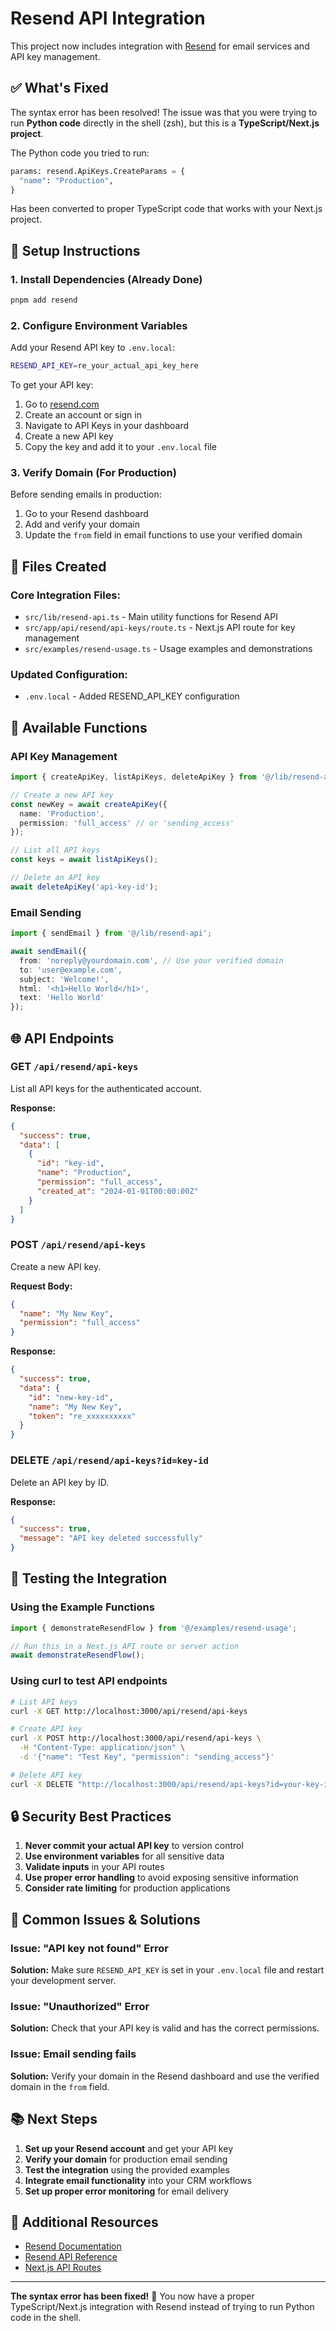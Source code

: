 # Resend API Integration

This project now includes integration with [Resend](https://resend.com) for email services and API key management.

## ✅ What's Fixed

The syntax error has been resolved! The issue was that you were trying to run **Python code** directly in the shell (zsh), but this is a **TypeScript/Next.js project**. 

The Python code you tried to run:
```python
params: resend.ApiKeys.CreateParams = {
  "name": "Production",
}
```

Has been converted to proper TypeScript code that works with your Next.js project.

## 🚀 Setup Instructions

### 1. Install Dependencies (Already Done)
```bash
pnpm add resend
```

### 2. Configure Environment Variables
Add your Resend API key to `.env.local`:
```bash
RESEND_API_KEY=re_your_actual_api_key_here
```

To get your API key:
1. Go to [resend.com](https://resend.com)
2. Create an account or sign in
3. Navigate to API Keys in your dashboard
4. Create a new API key
5. Copy the key and add it to your `.env.local` file

### 3. Verify Domain (For Production)
Before sending emails in production:
1. Go to your Resend dashboard
2. Add and verify your domain
3. Update the `from` field in email functions to use your verified domain

## 📁 Files Created

### Core Integration Files:
- `src/lib/resend-api.ts` - Main utility functions for Resend API
- `src/app/api/resend/api-keys/route.ts` - Next.js API route for key management
- `src/examples/resend-usage.ts` - Usage examples and demonstrations

### Updated Configuration:
- `.env.local` - Added RESEND_API_KEY configuration

## 🔧 Available Functions

### API Key Management
```typescript
import { createApiKey, listApiKeys, deleteApiKey } from '@/lib/resend-api';

// Create a new API key
const newKey = await createApiKey({
  name: 'Production',
  permission: 'full_access' // or 'sending_access'
});

// List all API keys
const keys = await listApiKeys();

// Delete an API key
await deleteApiKey('api-key-id');
```

### Email Sending
```typescript
import { sendEmail } from '@/lib/resend-api';

await sendEmail({
  from: 'noreply@yourdomain.com', // Use your verified domain
  to: 'user@example.com',
  subject: 'Welcome!',
  html: '<h1>Hello World</h1>',
  text: 'Hello World'
});
```

## 🌐 API Endpoints

### GET `/api/resend/api-keys`
List all API keys for the authenticated account.

**Response:**
```json
{
  "success": true,
  "data": [
    {
      "id": "key-id",
      "name": "Production",
      "permission": "full_access",
      "created_at": "2024-01-01T00:00:00Z"
    }
  ]
}
```

### POST `/api/resend/api-keys`
Create a new API key.

**Request Body:**
```json
{
  "name": "My New Key",
  "permission": "full_access"
}
```

**Response:**
```json
{
  "success": true,
  "data": {
    "id": "new-key-id",
    "name": "My New Key",
    "token": "re_xxxxxxxxxx"
  }
}
```

### DELETE `/api/resend/api-keys?id=key-id`
Delete an API key by ID.

**Response:**
```json
{
  "success": true,
  "message": "API key deleted successfully"
}
```

## 🧪 Testing the Integration

### Using the Example Functions
```typescript
import { demonstrateResendFlow } from '@/examples/resend-usage';

// Run this in a Next.js API route or server action
await demonstrateResendFlow();
```

### Using curl to test API endpoints
```bash
# List API keys
curl -X GET http://localhost:3000/api/resend/api-keys

# Create API key
curl -X POST http://localhost:3000/api/resend/api-keys \
  -H "Content-Type: application/json" \
  -d '{"name": "Test Key", "permission": "sending_access"}'

# Delete API key
curl -X DELETE "http://localhost:3000/api/resend/api-keys?id=your-key-id"
```

## 🔒 Security Best Practices

1. **Never commit your actual API key** to version control
2. **Use environment variables** for all sensitive data
3. **Validate inputs** in your API routes
4. **Use proper error handling** to avoid exposing sensitive information
5. **Consider rate limiting** for production applications

## 🚨 Common Issues & Solutions

### Issue: "API key not found" Error
**Solution:** Make sure `RESEND_API_KEY` is set in your `.env.local` file and restart your development server.

### Issue: "Unauthorized" Error
**Solution:** Check that your API key is valid and has the correct permissions.

### Issue: Email sending fails
**Solution:** Verify your domain in the Resend dashboard and use the verified domain in the `from` field.

## 📚 Next Steps

1. **Set up your Resend account** and get your API key
2. **Verify your domain** for production email sending
3. **Test the integration** using the provided examples
4. **Integrate email functionality** into your CRM workflows
5. **Set up proper error monitoring** for email delivery

## 📖 Additional Resources

- [Resend Documentation](https://resend.com/docs)
- [Resend API Reference](https://resend.com/docs/api-reference)
- [Next.js API Routes](https://nextjs.org/docs/api-routes/introduction)

---

**The syntax error has been fixed!** 🎉 You now have a proper TypeScript/Next.js integration with Resend instead of trying to run Python code in the shell.
